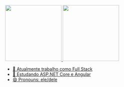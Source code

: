 <div>
  <a href="https://github.com/gbrollo">
  <img height="180em" src="https://github-readme-stats.vercel.app/api?username=gbrollo&show_icons=true&theme=calm&include_all_commits=true&count_private=true"/>
  <img height="180em" src="https://github-readme-stats.vercel.app/api/top-langs/?username=gbrollo&layout=compact&langs_count=7&theme=calm "/>
</div>

- 🔭 Atualmente trabalho como Full Stack
- 🌱 Estudando ASP.NET Core e Angular
- 😄 Pronouns: ele/dele

